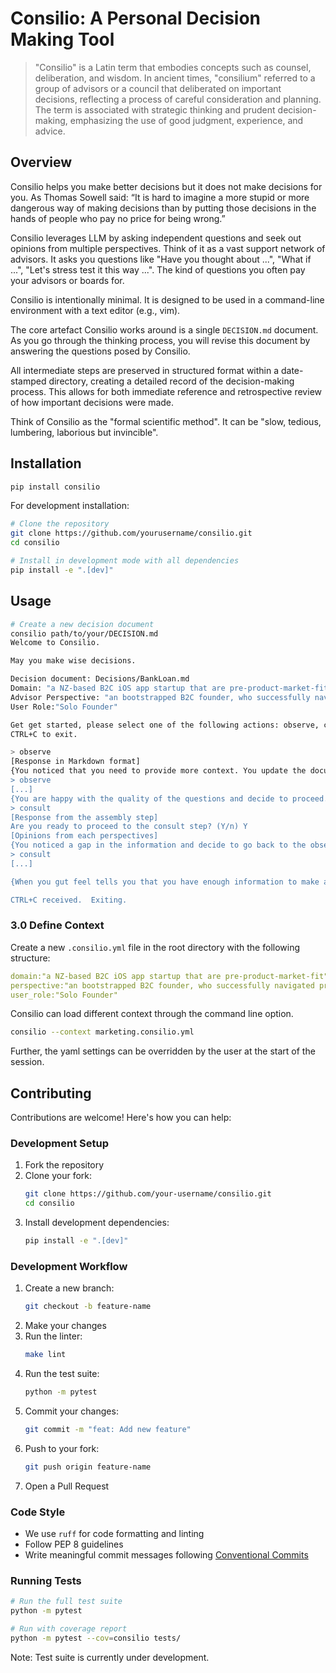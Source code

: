 # Consilio: A Personal Decision Making Tool

> "Consilio" is a Latin term that embodies concepts such as counsel,
> deliberation, and wisdom. In ancient times, "consilium" referred to a group
> of advisors or a council that deliberated on important decisions, reflecting
> a process of careful consideration and planning. The term is associated with
> strategic thinking and prudent decision-making, emphasizing the use of good
> judgment, experience, and advice.

## Overview

Consilio helps you make better decisions but it does not make decisions for you. As Thomas Sowell said: “It is hard to imagine a more stupid or more dangerous way of making decisions than by putting those decisions in the hands of people who pay no price for being wrong.”

Consilio leverages LLM by asking independent questions and seek out opinions from multiple perspectives. Think of it as a vast
support network of advisors.  It asks you questions like "Have you thought about ...",  "What if ...", "Let's
stress test it this way ...".  The kind of questions you often pay your
advisors or boards for.

Consilio is intentionally minimal. It is designed to be used
in a command-line environment with a text editor (e.g., vim).

The core artefact Consilio works around is a single `DECISION.md` document. As
you go through the thinking process, you will revise this document by answering
the questions posed by Consilio.

All intermediate steps are preserved in structured format within a date-stamped
directory, creating a detailed record of the decision-making process. This
allows for both immediate reference and retrospective review of how important
decisions were made.

Think of Consilio as the "formal scientific method".  It can be "slow, tedious, lumbering, laborious but invincible".

## Installation

```bash
pip install consilio
```

For development installation:
```bash
# Clone the repository
git clone https://github.com/yourusername/consilio.git
cd consilio

# Install in development mode with all dependencies
pip install -e ".[dev]"
```

## Usage

```bash
# Create a new decision document
consilio path/to/your/DECISION.md
Welcome to Consilio. 

May you make wise decisions.

Decision document: Decisions/BankLoan.md
Domain: "a NZ-based B2C iOS app startup that are pre-product-market-fit"
Advisor Perspective: "an bootstrapped B2C founder, who successfully navigated pre-PMF phase with limited capital. , living outside of US but your main market is US."
User Role:"Solo Founder"

Get get started, please select one of the following actions: observe, consult.
CTRL+C to exit.

> observe
[Response in Markdown format]
{You noticed that you need to provide more context. You update the document in your editor. Now, let's try again.}
> observe
[...]
{You are happy with the quality of the questions and decide to proceed.}
> consult
[Response from the assembly step]
Are you ready to proceed to the consult step? (Y/n) Y
[Opinions from each perspectives]
{You noticed a gap in the information and decide to go back to the observe step.}
> consult
[...]

{When you gut feel tells you that you have enough information to make a decision. }

CTRL+C received.  Exiting.
```

### 3.0 Define Context

Create a new `.consilio.yml` file in the root directory with the following
structure:

```yaml
domain:"a NZ-based B2C iOS app startup that are pre-product-market-fit"
perspective:"an bootstrapped B2C founder, who successfully navigated pre-PMF phase with limited capital. , living outside of US but your main market is US."
user_role:"Solo Founder"
```

Consilio can load different context through the command line option.

```bash
consilio --context marketing.consilio.yml
```

Further, the yaml settings can be overridden by the user at the start of the session.

## Contributing

Contributions are welcome! Here's how you can help:

### Development Setup

1. Fork the repository
2. Clone your fork:
   ```bash
   git clone https://github.com/your-username/consilio.git
   cd consilio
   ```
3. Install development dependencies:
   ```bash
   pip install -e ".[dev]"
   ```

### Development Workflow

1. Create a new branch:
   ```bash
   git checkout -b feature-name
   ```
2. Make your changes
3. Run the linter:
   ```bash
   make lint
   ```
4. Run the test suite:
   ```bash
   python -m pytest
   ```
5. Commit your changes:
   ```bash
   git commit -m "feat: Add new feature"
   ```
6. Push to your fork:
   ```bash
   git push origin feature-name
   ```
7. Open a Pull Request

### Code Style

- We use `ruff` for code formatting and linting
- Follow PEP 8 guidelines
- Write meaningful commit messages following [Conventional Commits](https://www.conventionalcommits.org/)

### Running Tests

```bash
# Run the full test suite
python -m pytest

# Run with coverage report
python -m pytest --cov=consilio tests/
```

Note: Test suite is currently under development.
